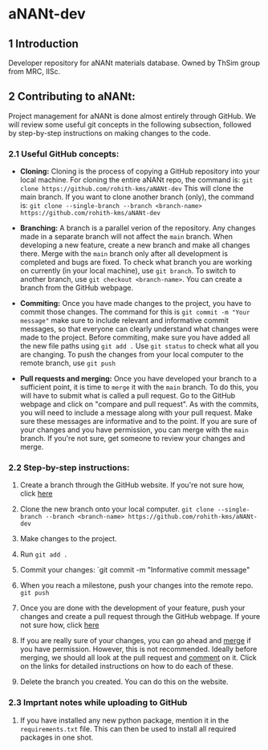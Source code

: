 # aNANt-dev

## 1 Introduction

Developer repository for aNANt materials database. Owned by ThSim group from MRC, IISc.


## 2 Contributing to aNANt:

Project management for aNANt is done almost entirely through GitHub. We will review some useful git concepts in the following subsection, followed by step-by-step instructions on making changes to the code.

### 2.1 Useful GitHub concepts:

- __Cloning:__ Cloning is the process of copying a GitHub repository into your local machine. For cloning the entire aNANt repo, the command is:
`git clone https://github.com/rohith-kms/aNANt-dev` This will clone the main branch. If you want to clone another branch (only), the command is: `git clone --single-branch --branch <branch-name> https://github.com/rohith-kms/aNANt-dev`


- __Branching:__ A branch is a parallel verion of the repository. Any changes made in a separate branch will not affect the `main` branch. When developing a new feature, create a new branch and make all changes there. Merge with the `main` branch only after all development is completed and bugs are fixed. To check what branch you are working on currently (in your local machine), use `git branch`. To switch to another branch, use `git checkout <branch-name>`. You can create a branch from the GitHub webpage.

- __Commiting:__ Once you have made changes to the project, you have to commit those changes. The command for this is `git commit -m "Your message"` make sure to include relevant and informative commit messages, so that everyone can clearly understand what changes were made to the project. Before commiting, make sure you have added all the new file paths using `git add .` Use `git status` to check what all you are changing. To push the changes from your local computer to the remote branch, use `git push`

- __Pull requests and merging:__ Once you have developed your branch to a sufficient point, it is time to `merge` it with the `main` branch. To do this, you will have to submit what is called a pull request. Go to the GitHub webpage and click on "compare and pull request". As with the commits, you will need to include a message along with your pull request. Make sure these messages are informative and to the point. If you are sure of your changes and you have permission, you can merge with the `main` branch. If you're not sure, get someone to review your changes and merge.

### 2.2 Step-by-step instructions:

1. Create a branch through the GitHub website. If you're not sure how, click [here](https://docs.github.com/en/free-pro-team@latest/desktop/contributing-and-collaborating-using-github-desktop/managing-branches)

2. Clone the new branch onto your local computer. `git clone --single-branch --branch <branch-name> https://github.com/rohith-kms/aNANt-dev`

3. Make changes to the project.

4. Run `git add .`

5. Commit your changes: `git commit -m "Informative commit message"

6. When you reach a milestone, push your changes into the remote repo. `git push`

7. Once you are done with the development of your feature, push your changes and create a pull request through the GitHub webpage. If youre not sure how, click [here](https://www.google.com/url?sa=t&rct=j&q=&esrc=s&source=web&cd=&cad=rja&uact=8&ved=2ahUKEwi-gcDau_fsAhUOeisKHRiiCAEQ0gIoADAbegQIHBAJ&url=https%3A%2F%2Fdocs.github.com%2Fen%2Ffree-pro-team%40latest%2Fgithub%2Fcollaborating-with-issues-and-pull-requests%2Fcreating-a-pull-request&usg=AOvVaw3-FQu7PRhMBsDZ_4zbVTtw)

8. If you are really sure of your changes, you can go ahead and [merge](https://docs.github.com/en/free-pro-team@latest/github/collaborating-with-issues-and-pull-requests/merging-a-pull-request) if you have permission. However, this is not recommended. Ideally before merging, we should all look at the pull request and [comment](https://docs.github.com/en/free-pro-team@latest/github/collaborating-with-issues-and-pull-requests/commenting-on-a-pull-request) on it. Click on the links for detailed instructions on how to do each of these.

9. Delete the branch you created. You can do this on the website.

### 2.3 Imprtant notes while uploading to GitHub

1. If you have installed any new python package, mention it in the `requirements.txt` file. This can then be used to install all required packages in one shot.

